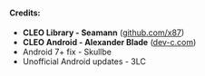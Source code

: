 #### Credits:

- **CLEO Library - Seamann** ([github.com/x87](www.github.com/x87))
- **CLEO Android - Alexander Blade** ([dev-c.com](www.dev-c.com))
- Android 7+ fix - Skullbe
- Unofficial Android updates - 3LC
